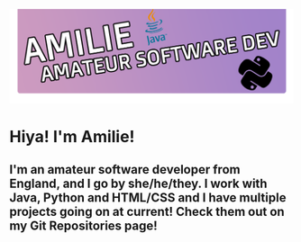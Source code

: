![TopBar](https://github.com/AmilieCoding/amiliecoding/blob/main/assets/topbar.png?raw=true)
# Hiya! I'm Amilie!
I'm an amateur software developer from England, and I go by she/he/they. I work with Java, Python and HTML/CSS and I have multiple projects going on at current! Check them out on my Git Repositories page!
---
